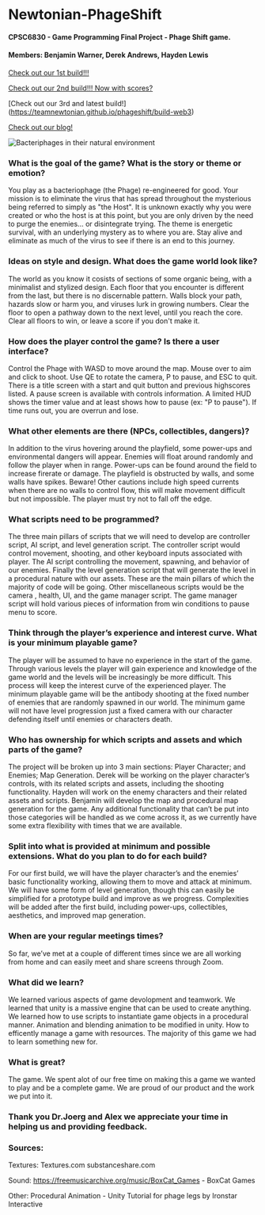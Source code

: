 # Newtonian-PhageShift
#### CPSC6830 - Game Programming Final Project - Phage Shift game.
#### Members: Benjamin Warner, Derek Andrews, Hayden Lewis

[Check out our 1st build!!!](https://teamnewtonian.github.io/phageshift/build-web1)

[Check out our 2nd build!!!  Now with scores?](https://teamnewtonian.github.io/phageshift/build-web2)

[Check out our 3rd and latest build!]
(https://teamnewtonian.github.io/phageshift/build-web3)

[Check out our blog!](https://teamnewtonian.github.io/phageshift/blog)

![Bacteriphages in their natural environment](https://teamnewtonian.github.io/phageshift/images/phage2.PNG)

### What is the goal of the game? What is the story or theme or emotion?

You play as a bacteriophage (the Phage) re-engineered for good. Your mission is to eliminate the virus that has
spread throughout the mysterious being referred to simply as "the Host". It is unknown exactly why you were created or
who the host is at this point, but you are only driven by the need to purge the enemies... or disintegrate trying. The theme is
energetic survival, with an underlying mystery as to where you are. Stay alive and eliminate as much of the virus to see if
there is an end to this journey.

### Ideas on style and design. What does the game world look like?

The world as you know it cosists of sections of some organic being, with a minimalist and stylized design. Each
floor that you encounter is different from the last, but there is no discernable pattern. Walls block your path, hazards slow
or harm you, and viruses lurk in growing numbers. Clear the floor to open a pathway down to the next level, until you
reach the core. Clear all floors to win, or leave a score if you don't make it.

### How does the player control the game? Is there a user interface?

Control the Phage with WASD to move around the map. Mouse over to aim and click to shoot. Use QE to rotate
the camera, P to pause, and ESC to quit.
There is a title screen with a start and quit button and previous highscores listed.
A pause screen is available with controls information. A limited HUD shows the timer value and at least shows how to
pause (ex: "P to pause"). If time runs out, you are overrun and lose.

### What other elements are there (NPCs, collectibles, dangers)?

In addition to the virus hovering around the playfield, some power-ups and environmental dangers will appear.
Enemies will float around randomly and follow the player when in range. Power-ups can be found around the field to
increase firerate or damage. The playfield is obstructed by walls, and some walls have spikes. Beware! Other cautions
include high speed currents when there are no walls to control flow, this will make movement difficult but not impossible.
The player must try not to fall off the edge.

### What scripts need to be programmed?

The three main pillars of scripts that we will need to develop are controller script, AI script, and level generation
script. The controller script would control movement, shooting, and other keyboard inputs associated with player. The AI
script controlling the movement, spawning, and behavior of our enemies. Finally the level generation script that will
generate the level in a procedural nature with our assets. These are the main pillars of which the majority of code will be
going. Other miscellaneous scripts would be the camera , health, UI, and the game manager script. The game manager
script will hold various pieces of information from win conditions to pause menu to score.

### Think through the player’s experience and interest curve. What is your minimum playable game?

The player will be assumed to have no experience in the start of the game. Through various levels the player will
gain experience and knowledge of the game world and the levels will be increasingly be more difficult. This process will
keep the interest curve of the experienced player. The minimum playable game will be the antibody shooting at the fixed
number of enemies that are randomly spawned in our world. The minimum game will not have level progression just a
fixed camera with our character defending itself until enemies or characters death.

### Who has ownership for which scripts and assets and which parts of the game?

The project will be broken up into 3 main sections: Player Character; and Enemies; Map Generation. Derek will
be working on the player character’s controls, with its related scripts and assets, including the shooting functionality.
Hayden will work on the enemy characters and their related assets and scripts. Benjamin will develop the map and
procedural map generation for the game. Any additional functionality that can’t be put into those categories will be
handled as we come across it, as we currently have some extra flexibility with times that we are available.

### Split into what is provided at minimum and possible extensions. What do you plan to do for each build?

For our first build, we will have the player character’s and the enemies’ basic functionality working, allowing
them to move and attack at minimum. We will have some form of level generation, though this can easily be simplified for
a prototype build and improve as we progress. Complexities will be added after the first build, including power-ups,
collectibles, aesthetics, and improved map generation.

### When are your regular meetings times?

So far, we’ve met at a couple of different times since we are all working from home and can easily meet and share
screens through Zoom.

### What did we learn?
We learned various aspects of game devolopment and teamwork. We learned that unity is a massive engine that can be used to create anything.
We learned how to use scripts to instantiate game objects in a procedural manner. 
Animation and blending animation to be modified in unity. How to efficently manage a game with resources.
The majority of this game we had to learn something new for.

### What is great?
The game. We spent alot of our free time on making this a game we wanted to play and be a complete game. 
We are proud of our product and the work we put into it.

### Thank you Dr.Joerg and Alex we appreciate your time in helping us and providing feedback.


### Sources:
Textures:
Textures.com
substanceshare.com

Sound:
https://freemusicarchive.org/music/BoxCat_Games - BoxCat Games

Other: 
Procedural Animation - Unity Tutorial for phage legs by Ironstar Interactive 
